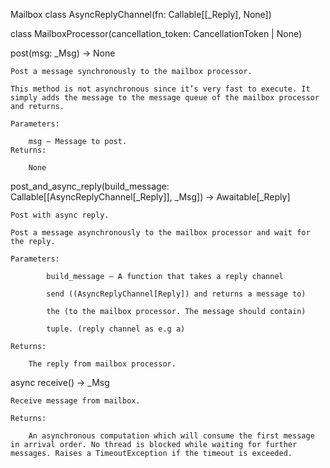 Mailbox
class AsyncReplyChannel(fn: Callable[[_Reply], None])

class MailboxProcessor(cancellation_token: CancellationToken | None)

post(msg: _Msg) → None

    Post a message synchronously to the mailbox processor.

    This method is not asynchronous since it’s very fast to execute. It simply adds the message to the message queue of the mailbox processor and returns.

    Parameters:

        msg – Message to post.
    Returns:

        None

post_and_async_reply(build_message: Callable[[AsyncReplyChannel[_Reply]], _Msg]) → Awaitable[_Reply]

    Post with async reply.

    Post a message asynchronously to the mailbox processor and wait for the reply.

    Parameters:

            build_message – A function that takes a reply channel

            send ((AsyncReplyChannel[Reply]) and returns a message to)

            the (to the mailbox processor. The message should contain)

            tuple. (reply channel as e.g a)

    Returns:

        The reply from mailbox processor.

async receive() → _Msg

    Receive message from mailbox.

    Returns:

        An asynchronous computation which will consume the first message in arrival order. No thread is blocked while waiting for further messages. Raises a TimeoutException if the timeout is exceeded.

